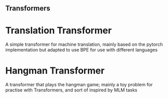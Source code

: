 ## Transformers

# Translation Transformer
A simple transformer for machine translation, mainly based on the pytorch implementation but adapted to use BPE for use with different languages

# Hangman Transformer
A transformer that plays the hangman game; mainly a toy problem for practise with Transformers, and sort of inspired by MLM tasks

